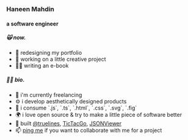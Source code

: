 <div align="left">
 <h3>Haneen Mahdin</h3>
 <h4>a software engineer</h4>
 
 <div>
  <h5>🙀 now.</h5>
  <ul>
   <li>🥶 redesigning my portfolio</li>
   <li>🫣 working on a little creative project</li>
   <li>✍🏼 writing an e-book</li>
  </ul>
 </div>
 
 <div>
  <h5>🤟🏼 bio.</h5>
  <ul>
   <li>💼 i'm currently freelancing</li>
   <li>⚙️ i develop aesthetically designed products</li>
   <li>🥤 i consume `.js`, `.ts`, `.html`, `.css`, `.svg`, `.fig` </li>
   <li>🌍 i love open source & try to make a little piece of software better</li>
   <li>👾 built <a href="https://github.com/truelines">@truelines</a>, <a href="https://github.com/haneenmahd/tic-tac-go">TicTacGo</a>, <a href="https://github.com/haneenmahd/JSONViewer">JSONViewer</a></li>
   <li>📫 <a href="mailto:haneenmahdin@gmail.com">ping me</a> if you want to collaborate with me for a project</li>
  </ul>
 </div>
</div>
